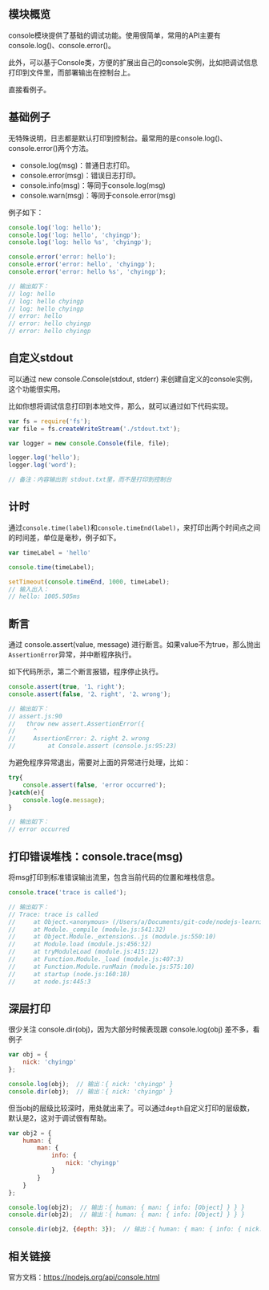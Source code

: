 ## 模块概览

console模块提供了基础的调试功能。使用很简单，常用的API主要有 console.log()、console.error()。

此外，可以基于Console类，方便的扩展出自己的console实例，比如把调试信息打印到文件里，而部署输出在控制台上。

直接看例子。

## 基础例子

无特殊说明，日志都是默认打印到控制台。最常用的是console.log()、console.error()两个方法。

* console.log(msg)：普通日志打印。
* console.error(msg)：错误日志打印。
* console.info(msg)：等同于console.log(msg)
* console.warn(msg)：等同于console.error(msg)

例子如下：

```js
console.log('log: hello');
console.log('log: hello', 'chyingp');
console.log('log: hello %s', 'chyingp');

console.error('error: hello');
console.error('error: hello', 'chyingp');
console.error('error: hello %s', 'chyingp');

// 输出如下：
// log: hello
// log: hello chyingp
// log: hello chyingp
// error: hello
// error: hello chyingp
// error: hello chyingp
```

## 自定义stdout

可以通过 new console.Console(stdout, stderr) 来创建自定义的console实例，这个功能很实用。

比如你想将调试信息打印到本地文件，那么，就可以通过如下代码实现。

```js
var fs = require('fs');
var file = fs.createWriteStream('./stdout.txt');

var logger = new console.Console(file, file);

logger.log('hello');
logger.log('word');

// 备注：内容输出到 stdout.txt里，而不是打印到控制台
```

## 计时

通过`console.time(label)`和`console.timeEnd(label)`，来打印出两个时间点之间的时间差，单位是毫秒，例子如下。

```js
var timeLabel = 'hello'

console.time(timeLabel);

setTimeout(console.timeEnd, 1000, timeLabel);
// 输入出入：
// hello: 1005.505ms
```

## 断言

通过 console.assert(value, message) 进行断言。如果value不为true，那么抛出`AssertionError`异常，并中断程序执行。

如下代码所示，第二个断言报错，程序停止执行。

```js
console.assert(true, '1、right');
console.assert(false, '2、right', '2、wrong');

// 输出如下：
// assert.js:90
//   throw new assert.AssertionError({
//     ^
//     AssertionError: 2、right 2、wrong
//         at Console.assert (console.js:95:23)
```

为避免程序异常退出，需要对上面的异常进行处理，比如：

```js
try{
    console.assert(false, 'error occurred');
}catch(e){
    console.log(e.message);
}

// 输出如下：
// error occurred
```

## 打印错误堆栈：console.trace(msg)

将msg打印到标准错误输出流里，包含当前代码的位置和堆栈信息。

```js
console.trace('trace is called');

// 输出如下：
// Trace: trace is called
//     at Object.<anonymous> (/Users/a/Documents/git-code/nodejs-learning-guide/examples/2016.12.01-console/trace.js:1:71)
//     at Module._compile (module.js:541:32)
//     at Object.Module._extensions..js (module.js:550:10)
//     at Module.load (module.js:456:32)
//     at tryModuleLoad (module.js:415:12)
//     at Function.Module._load (module.js:407:3)
//     at Function.Module.runMain (module.js:575:10)
//     at startup (node.js:160:18)
//     at node.js:445:3
```

## 深层打印

很少关注 console.dir(obj)，因为大部分时候表现跟 console.log(obj) 差不多，看例子

```js
var obj = {
    nick: 'chyingp'
};

console.log(obj);  // 输出：{ nick: 'chyingp' }
console.dir(obj);  // 输出：{ nick: 'chyingp' }
```

但当obj的层级比较深时，用处就出来了。可以通过`depth`自定义打印的层级数，默认是2，这对于调试很有帮助。

```js
var obj2 = {
    human: {
        man: {
            info: {
                nick: 'chyingp'
            }
        }
    }
};

console.log(obj2);  // 输出：{ human: { man: { info: [Object] } } }
console.dir(obj2);  // 输出：{ human: { man: { info: [Object] } } }

console.dir(obj2, {depth: 3});  // 输出：{ human: { man: { info: { nick: 'chyingp' } } } }
```

## 相关链接

官方文档：https://nodejs.org/api/console.html